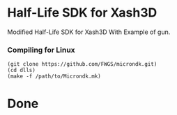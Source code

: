 # Half-Life SDK for Xash3D

Modified Half-Life SDK for Xash3D With Example of gun.

### Compiling for Linux

    (git clone https://github.com/FWGS/microndk.git)
    (cd dlls)
    (make -f /path/to/Microndk.mk)
# Done
